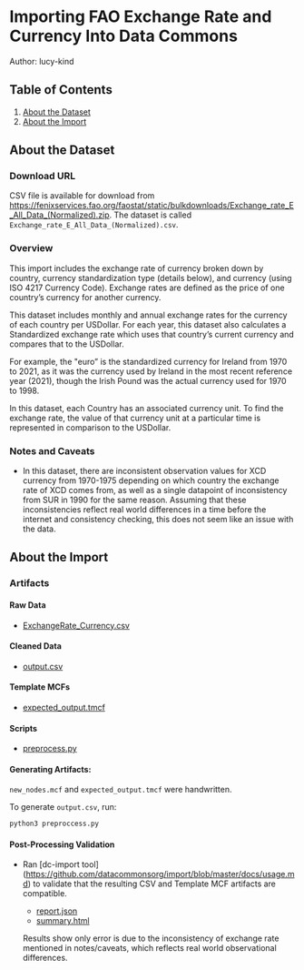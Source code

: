 # Importing FAO Exchange Rate and Currency Into Data Commons

Author: lucy-kind

## Table of Contents

1. [About the Dataset](#about-the-dataset)
1. [About the Import](#about-the-import)

## About the Dataset


### Download URL

CSV file is available for download from https://fenixservices.fao.org/faostat/static/bulkdownloads/Exchange_rate_E_All_Data_(Normalized).zip.
The dataset is called `Exchange_rate_E_All_Data_(Normalized).csv`.

### Overview

This import includes the exchange rate of currency broken down by country, currency standardization type (details below), and currency (using ISO 4217 Currency Code). Exchange rates are defined as the price of one country’s currency for another currency. 

This dataset includes monthly and annual exchange rates for the currency of each country per USDollar. For each year, this dataset also calculates a Standardized exchange rate which uses that country’s current currency and compares that to the USDollar.

For example, the "euro” is the standardized currency for Ireland from 1970 to 2021, as it was the currency used by Ireland in the most recent reference year (2021), though the Irish Pound was the actual currency used for 1970 to 1998.

In this dataset, each Country has an associated currency unit. To find the exchange rate, the value of that currency unit at a particular time is represented in comparison to the USDollar.

### Notes and Caveats

- In this dataset, there are inconsistent observation values for XCD currency from 1970-1975 depending on which country the exchange rate of XCD comes from, as well as a single datapoint of inconsistency from SUR in 1990 for the same reason. Assuming that these inconsistencies reflect real world differences in a time before the internet and consistency checking, this does not seem like an issue with the data.


## About the Import

### Artifacts

#### Raw Data
- [ExchangeRate_Currency.csv](ExchangeRate_Currency.csv)

#### Cleaned Data
- [output.csv](output.csv)

#### Template MCFs
- [expected_output.tmcf](expected_output.tmcf)

#### Scripts
- [preprocess.py](preprocess.py)


#### Generating Artifacts:

`new_nodes.mcf` and `expected_output.tmcf` were handwritten.

To generate `output.csv`, run:

```bash
python3 preproccess.py
```

#### Post-Processing Validation

- Ran [dc-import tool]
  (https://github.com/datacommonsorg/import/blob/master/docs/usage.md)
  to validate that the resulting CSV and Template MCF artifacts are
  compatible.

  - [report.json](validation/report.json)
  - [summary.html](validation/summary.html)

  Results show only error is due to the inconsistency of exchange rate mentioned in notes/caveats, which reflects real world observational differences.
